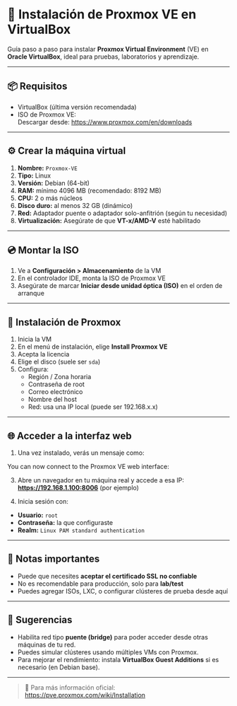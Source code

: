 # 🧰 Instalación de Proxmox VE en VirtualBox

Guía paso a paso para instalar **Proxmox Virtual Environment** (VE) en **Oracle VirtualBox**, ideal para pruebas, laboratorios y aprendizaje.

---

## 📦 Requisitos

- VirtualBox (última versión recomendada)
- ISO de Proxmox VE:  
  Descargar desde: https://www.proxmox.com/en/downloads

---

## ⚙️ Crear la máquina virtual

1. **Nombre:** `Proxmox-VE`
2. **Tipo:** Linux
3. **Versión:** Debian (64-bit)
4. **RAM:** mínimo 4096 MB (recomendado: 8192 MB)
5. **CPU:** 2 o más núcleos
6. **Disco duro:** al menos 32 GB (dinámico)
7. **Red:** Adaptador puente o adaptador solo-anfitrión (según tu necesidad)
8. **Virtualización:** Asegúrate de que **VT-x/AMD-V** esté habilitado

---

## 💿 Montar la ISO

1. Ve a **Configuración > Almacenamiento** de la VM
2. En el controlador IDE, monta la ISO de Proxmox VE
3. Asegúrate de marcar **Iniciar desde unidad óptica (ISO)** en el orden de arranque

---

## 🚀 Instalación de Proxmox

1. Inicia la VM
2. En el menú de instalación, elige **Install Proxmox VE**
3. Acepta la licencia
4. Elige el disco (suele ser `sda`)
5. Configura:
   - Región / Zona horaria
   - Contraseña de root
   - Correo electrónico
   - Nombre del host
   - Red: usa una IP local (puede ser 192.168.x.x)

---

## 🌐 Acceder a la interfaz web

1. Una vez instalado, verás un mensaje como:
   
You can now connect to the Proxmox VE web interface:


3. Abre un navegador en tu máquina real y accede a esa IP:  
**https://192.168.1.100:8006** (por ejemplo)

4. Inicia sesión con:
- **Usuario:** `root`
- **Contraseña:** la que configuraste
- **Realm:** `Linux PAM standard authentication`

---

## 🧪 Notas importantes

- Puede que necesites **aceptar el certificado SSL no confiable**
- No es recomendable para producción, solo para **lab/test**
- Puedes agregar ISOs, LXC, o configurar clústeres de prueba desde aquí

---

## 🧰 Sugerencias

- Habilita red tipo **puente (bridge)** para poder acceder desde otras máquinas de tu red.
- Puedes simular clústeres usando múltiples VMs con Proxmox.
- Para mejorar el rendimiento: instala **VirtualBox Guest Additions** si es necesario (en Debian base).

---

> 📘 Para más información oficial: https://pve.proxmox.com/wiki/Installation

